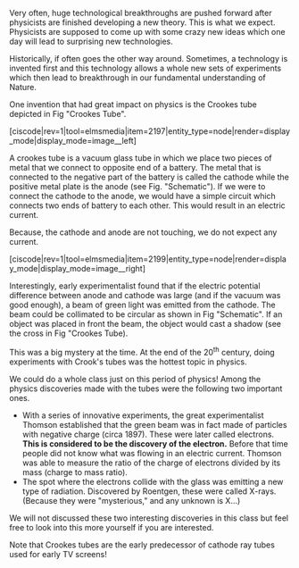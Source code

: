 Very often, huge technological breakthroughs are pushed forward after physicists are finished developing a new theory. This is what we expect. Physicists are supposed to come up with some crazy new ideas which one day will lead to surprising new technologies.

Historically, if often goes the other way around. Sometimes, a technology is invented first and this technology allows a whole new sets of experiments which then lead to breakthrough in our fundamental understanding of Nature.

One invention that had great impact on physics is the Crookes tube depicted in Fig "Crookes Tube".

[ciscode|rev=1|tool=elmsmedia|item=2197|entity_type=node|render=display_mode|display_mode=image__left]

A crookes tube is a vacuum glass tube in which we place two pieces of metal that we connect to opposite end of a battery. The metal that is connected to the negative part of the battery is called the cathode while the positive metal plate is the anode (see Fig. "Schematic"). If we were to connect the cathode to the anode, we would have a simple circuit which connects two ends of battery to each other. This would result in an electric current.

Because, the cathode and anode are not touching, we do not expect any current.

[ciscode|rev=1|tool=elmsmedia|item=2199|entity_type=node|render=display_mode|display_mode=image__right]

Interestingly, early experimentalist found that if the electric potential difference between anode and cathode was large (and if the vacuum was good enough), a beam of green light was emitted from the cathode. The beam could be collimated to be circular as shown in Fig "Schematic". If an object was placed in front the beam, the object would cast a shadow (see the cross in Fig "Crookes Tube).

This was a big mystery at the time. At the end of the 20<sup>th</sup> century, doing experiments with Crook's tubes was the hottest topic in physics.

We could do a whole class just on this period of physics! Among the physics discoveries made with the tubes were the following two important ones.

- With a series of innovative experiments, the great experimentalist Thomson established that the green beam was in fact made of particles with negative charge (circa 1897). These were later called electrons. **This is considered to be the discovery of the electron.** Before that time people did not know what was flowing in an electric current. Thomson was able to measure the ratio of the charge of electrons divided by its mass (charge to mass ratio).
- The spot where the electrons collide with the glass was emitting a new type of radiation. Discovered by Roentgen, these were called X-rays. (Because they were "mysterious," and any unknown is X...)

We will not discussed these two interesting discoveries in this class but feel free to look into this more yourself if you are interested.

Note that Crookes tubes are the early predecessor of cathode ray tubes used for early TV screens!